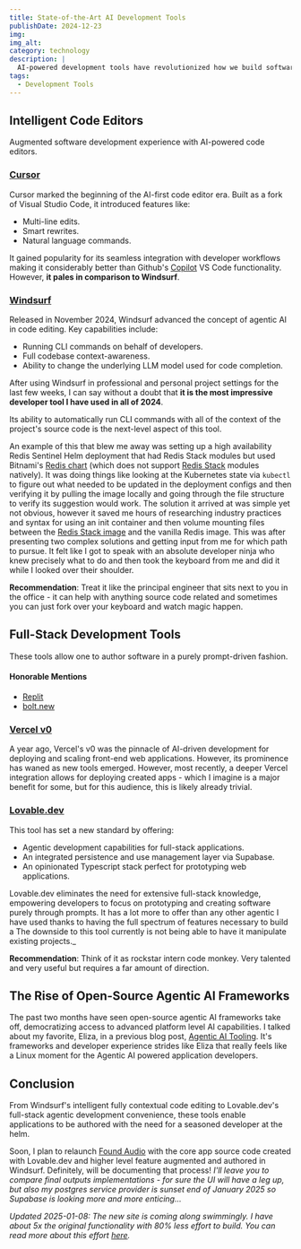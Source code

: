 ```yaml
---
title: State-of-the-Art AI Development Tools
publishDate: 2024-12-23
img:
img_alt:
category: technology
description: |
  AI-powered development tools have revolutionized how we build software. From intelligent code editors to full-stack development agents, the landscape is changing rapidly.
tags:
  - Development Tools
---
```


## Intelligent Code Editors

Augmented software development experience with AI-powered code editors.

### [Cursor](https://www.cursor.com)

Cursor marked the beginning of the AI-first code editor era. Built as a fork of Visual Studio Code, it introduced features like:

- Multi-line edits.
- Smart rewrites.
- Natural language commands.

It gained popularity for its seamless integration with developer workflows making it considerably better than Github's [Copilot](https://github.com/features/copilot) VS Code functionality. However, **it pales in comparison to Windsurf**.

### [Windsurf](https://codeium.com/windsurf)

Released in November 2024, Windsurf advanced the concept of agentic AI in code editing. Key capabilities include:

- Running CLI commands on behalf of developers.
- Full codebase context-awareness.
- Ability to change the underlying LLM model used for code completion.

After using Windsurf in professional and personal project settings for the last few weeks, I can say without a doubt that **it is the most impressive developer tool I have used in all of 2024**.

Its ability to automatically run CLI commands with all of the context of the project's source code is the next-level aspect of this tool.

An example of this that blew me away was setting up a high availability Redis Sentinel Helm deployment that had Redis Stack modules but used Bitnami's [Redis chart](https://github.com/bitnami/charts/tree/main/bitnami/redis) (which does not support [Redis Stack](https://redis.io/docs/latest/operate/oss_and_stack/install/install-stack/) modules natively). It was doing things like looking at the Kubernetes state via `kubectl` to figure out what needed to be updated in the deployment configs and then verifying it by pulling the image locally and going through the file structure to verify its suggestion would work. The solution it arrived at was simple yet not obvious, however it saved me hours of researching industry practices and syntax for using an init container and then volume mounting files between the [Redis Stack image](https://hub.docker.com/repository/docker/redis/redis-stack-server/) and the vanilla Redis image. This was after presenting two complex solutions and getting input from me for which path to pursue. It felt like I got to speak with an absolute developer ninja who knew precisely what to do and then took the keyboard from me and did it while I looked over their shoulder.

**Recommendation**: Treat it like the principal engineer that sits next to you in the office - it can help with anything source code related and sometimes you can just fork over your keyboard and watch magic happen.

## Full-Stack Development Tools

These tools allow one to author software in a purely prompt-driven fashion.

#### Honorable Mentions

- [Replit](https://replit.com/)
- [bolt.new](https://bolt.new/)

### [Vercel v0](https://vercel.com/)

A year ago, Vercel's v0 was the pinnacle of AI-driven development for deploying and scaling front-end web applications. However, its prominence has waned as new tools emerged. However, most recently, a deeper Vercel integration allows for deploying created apps - which I imagine is a major benefit for some, but for this audience, this is likely already trivial.

### [Lovable.dev](https://www.lovable.dev/)

This tool has set a new standard by offering:

- Agentic development capabilities for full-stack applications.
- An integrated persistence and use management layer via Supabase.
- An opinionated Typescript stack perfect for prototyping web applications.

Lovable.dev eliminates the need for extensive full-stack knowledge, empowering developers to focus on prototyping and creating software purely through prompts. It has a lot more to offer than any other agentic I have used thanks to having the full spectrum of features necessary to build a The downside to this tool currently is not being able to have it manipulate existing projects.\_

**Recommendation**: Think of it as rockstar intern code monkey. Very talented and very useful but requires a far amount of direction.

## The Rise of Open-Source Agentic AI Frameworks

The past two months have seen open-source agentic AI frameworks take off, democratizing access to advanced platform level AI capabilities. I talked about my favorite, Eliza, in a previous blog post, [Agentic AI Tooling](https://www.raysmets.me/blog/agentic-ai-tooling). It's frameworks and developer experience strides like Eliza that really feels like a Linux moment for the Agentic AI powered application developers.

## Conclusion

From Windsurf's intelligent fully contextual code editing to Lovable.dev's full-stack agentic development convenience, these tools enable applications to be authored with the need for a seasoned developer at the helm.

Soon, I plan to relaunch [Found Audio](https://www.raysmets.me/work/found-audio) with the core app source code created with Lovable.dev and higher level feature augmented and authored in Windsurf. Definitely, will be documenting that process! _I'll leave you to compare final outputs implementations - for sure the UI will have a leg up, but also my postgres service provider is sunset end of January 2025 so Supabase is looking more and more enticing..._

_Updated 2025-01-08: The new site is coming along swimmingly. I have about 5x the original functionality with 80% less effort to build. You can read more about this effort [here](/work/found-audio)._
